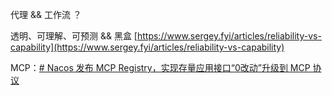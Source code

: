 
代理 && 工作流 ？

透明、可理解、可预测 && 黑盒 [https://www.sergey.fyi/articles/reliability-vs-capability](https://www.sergey.fyi/articles/reliability-vs-capability)

MCP：[# Nacos 发布 MCP Registry，实现存量应用接口“0改动”升级到 MCP 协议](https://mp.weixin.qq.com/s/MuK-YTVhuBqPzH7iz6Ep7A)